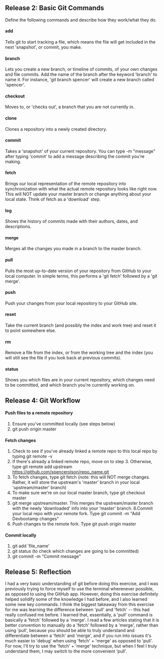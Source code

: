 ## Release 2: Basic Git Commands
Define the following commands and describe how they work/what they do.  


#### add
Tells git to start tracking a file, which means the file will get included in the next 'snapshot', or commit, you make.

#### branch
Lets you create a new branch, or timeline of commits, of your own changes and file commits. Add the name of the branch after the keyword 'branch' to name it. For instance, 'git branch spencer' will create a new branch called 'spencer'.

#### checkout
Moves to, or 'checks out', a branch that you are not currently in.

#### clone
Clones a repository into a newly created directory.

#### commit
Takes a 'snapshot' of your current repository. You can type -m "message" after typing 'commit' to add a message describing the commit you're making.

#### fetch
Brings our local representation of the remote repository into synchronization with what the actual remote repository looks like right now. This will NOT update your master branch or change anything about your local state. Think of fetch as a 'download' step.

#### log
Shows the history of commits made with their authors, dates, and descriptions.

#### merge
Merges all the changes you made in a branch to the master branch.

#### pull
Pulls the most up-to-date version of your repository from GitHub to your local computer. In simple terms, this performs a 'git fetch' followed by a 'git merge'.

#### push
Push your changes from your local repository to your GitHub site.

#### reset
Take the current branch (and possibly the index and work tree) and reset it to point somewhere else.

#### rm
Remove a file from the index, or from the working tree and the index (you will still see the file if you look back at previous commits).

#### status
Shows you which files are in your current repository, which changes need to be committed, and which branch you're currently working on.

## Release 4: Git Workflow

#### Push files to a remote repository
1. Ensure you've committed locally (see steps below)
2. git push origin master

#### Fetch changes
1. Check to see if you've already linked a remote repo to this local repo by typing git remote -v
2. If there's already a linked remote repo, move on to step 3. Otherwise, type git remote add upstream https://github.com/spencerolson/repo_name.git
3. To fetch changes, type git fetch (note: this will NOT merge changes. Rather, it will store the upstream's 'master' branch in your local 'upstream/master' branch)
4. To make sure we're on our local master branch, type git checkout master
5. git merge upstream/master. This merges the upstream/master branch with the newly 'downloaded' info into your 'master' branch.
6.Commit your local repo with your remote fork. Type git commit -m "Add Devbootamp changes"
7. Push changes to the remote fork. Type git push origin master


#### Commit locally
1. git add 'file_name'
2. git status (to check which changes are going to be committed)
3. git commit -m "Commit message" 

## Release 5: Reflection

I had a very basic understanding of git before doing this exercise, and I was previously trying to force myself to use the terminal wherenever possible, as opposed to using the GitHub app. However, doing this exercise definitely helped solidify some of the knowledge I had before, and I also learned some new key commands. I think the biggest takeaway from this exercise for me was learning the difference between 'pull' and 'fetch' -- this had really confused me before. I learned that, essentially, a 'pull' command is basically a 'fetch' followed by a 'merge'. I read a few articles stating that it is better convention to manually do a 'fetch' followed by a 'merge', rather than using 'pull', because you should be able to truly understand and differentiate between a 'fetch' and 'merge', and if you run into issues it's much easier to 'debug' when using 'fetch' + 'merge' as opposed to 'pull'. For now, I'll try to use the 'fetch' + 'merge' technique, but when I feel I truly understand them, I may switch to the more convenient 'pull'.
